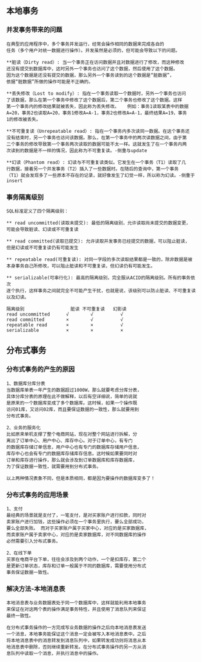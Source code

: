 ## 本地事务
  ### 并发事务带来的问题
    在典型的应用程序中，多个事务并发运行，经常会操作相同的数据来完成各自的
    任务（多个用户对统一数据进行操作）。并发虽然是必须的，但可能会导致以下的问题。
    
    **脏读（Dirty read）: 当一个事务正在访问数据并且对数据进行了修改，而这种修改
    还没有提交到数据库中，这时另外一个事务也访问了这个数据，然后使用了这个数据。
    因为这个数据是还没有提交的数据，那么另外一个事务读到的这个数据是“脏数据”，
    依据“脏数据”所做的操作可能是不正确的。
    
    **丢失修改（Lost to modify）: 指在一个事务读取一个数据时，另外一个事务也访问
    了该数据，那么在第一个事务中修改了这个数据后，第二个事务也修改了这个数据。这样
    第一个事务内的修改结果就被丢失，因此称为丢失修改。	例如：事务1读取某表中的数据
    A=20，事务2也读取A=20，事务1修改A=A-1，事务2也修改A=A-1，最终结果A=19，事务
    1的修改被丢失。
    
    **不可重复读（Unrepeatable read）: 指在一个事务内多次读同一数据。在这个事务还
    没有结束时，另一个事务也访问该数据。那么，在第一个事务中的两次读数据之间，由于第
    二个事务的修改导致第一个事务两次读取的数据可能不太一样。这就发生了在一个事务内两
    次读到的数据是不一样的情况，因此称为不可重复读。-侧重与update
    
    **幻读（Phantom read）: 幻读与不可重复读类似。它发生在一个事务（T1）读取了几
    行数据，接着另一个并发事务（T2）插入了一些数据时。在随后的查询中，第一个事务
    （T1）就会发现多了一些原本不存在的记录，就好像发生了幻觉一样，所以称为幻读。-侧重于insert

  ### 事务隔离级别
    SQL标准定义了四个隔离级别：
    
    ** read uncommitted(读取未提交): 最低的隔离级别，允许读取尚未提交的数据变更，
    可能会导致脏读、幻读或不可重复读
    
    ** read committed(读取已提交): 允许读取并发事务已经提交的数据，可以阻止脏读，
    但是幻读或不可重复读仍有可能发生
    
    ** repeatable read(可重复读): 对同一字段的多次读取结果都是一致的，除非数据是被
    本身事务自己所修改，可以阻止脏读和不可重复读，但幻读仍有可能发生。
    
    ** serializable(可串行化): 最高的隔离级别，完全服从ACID的隔离级别。所有的事务依次
    逐个执行，这样事务之间就完全不可能产生干扰，也就是说，该级别可以防止脏读、不可重复读以及幻读。
    
    隔离级别	             脏读	不可重复读	幻影读
    read uncommitted	  √	       √	      √
    read committed        ×	       √	      √
    repeatable read       ×	       ×	      √
    serializable	      ×	       ×          ×

## 分布式事务
  ### 分布式事务的产生的原因
    1、数据库分库分表
    当数据库单表一年产生的数据超过1000W，那么就要考虑分库分表，
    具体分库分表的原理在此不做解释，以后有空详细说，简单的说就
    是原来的一个数据库变成了多个数据库。这时候，如果一个操作既
    访问01库，又访问02库，而且要保证数据的一致性，那么就要用到
    分布式事务。

    2、业务的服务化
    比如原来单机支撑了整个电商网站，现在对整个网站进行拆解，分
    离出了订单中心、用户中心、库存中心。对于订单中心，有专门
    的数据库存储订单信息，用户中心也有专门的数据库存储用户信息，
    库存中心也会有专门的数据库存储库存信息。这时候如果要同时对
    订单和库存进行操作，那么就会涉及到订单数据库和库存数据库，
    为了保证数据一致性，就需要用到分布式事务。
    
    以上两种情况表象不同，但是本质相同，都是因为要操作的数据库变多了！

   ### 分布式事务的应用场景
    1、支付
    最经典的场景就是支付了，一笔支付，是对买家账户进行扣款，同时对
    卖家账户进行加钱，这些操作必须在一个事务里执行，要么全部成功，
    要么全部失败。 而对于买家账户属于买家中心，对应的是买家数据库，
    而卖家账户属于卖家中心，对应的是卖家数据库，对不同数据库的操作
    必然需要引入分布式事务。
    
    2、在线下单
    买家在电商平台下单，往往会涉及到两个动作，一个是扣库存，第二个
    是更新订单状态，库存和订单一般属于不同的数据库，需要使用分布式
    事务保证数据一致性。

  ### 解决方法-本地消息表
    本地消息表与业务数据表处于同一个数据库中，这样就能利用本地事务
    来保证在对这两个表的操作满足事务特性，并且使用了消息队列来保证
    最终一致性。
    
    在分布式事务操作的一方完成写业务数据的操作之后向本地消息表发送
    一个消息，本地事务能保证这个消息一定会被写入本地消息表中。之后
    将本地消息表中的消息转发到消息队列中，如果转发成功则将消息从本
    地消息表中删除，否则继续重新转发。在分布式事务操作的另一方从消
    息队列中读取一个消息，并执行消息中的操作。